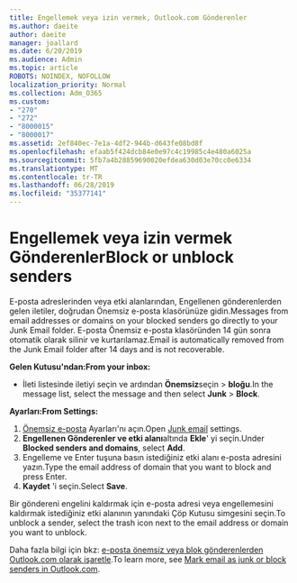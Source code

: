 ```yaml
---
title: Engellemek veya izin vermek, Outlook.com Gönderenler
ms.author: daeite
author: daeite
manager: joallard
ms.date: 6/20/2019
ms.audience: Admin
ms.topic: article
ROBOTS: NOINDEX, NOFOLLOW
localization_priority: Normal
ms.collection: Adm_O365
ms.custom:
- "270"
- "272"
- "8000015"
- "8000017"
ms.assetid: 2ef840ec-7e1a-4df2-944b-d643fe08bd8f
ms.openlocfilehash: efaab5f424dcb84e0e97c4c19985c4e480a6025a
ms.sourcegitcommit: 5fb7a4b28859690020efdea630d03e70cc0e6334
ms.translationtype: MT
ms.contentlocale: tr-TR
ms.lasthandoff: 06/28/2019
ms.locfileid: "35377141"
---
```

# <a name="block-or-unblock-senders"></a><span data-ttu-id="7ffff-102">Engellemek veya izin vermek Gönderenler</span><span class="sxs-lookup"><span data-stu-id="7ffff-102">Block or unblock senders</span></span>

<span data-ttu-id="7ffff-103">E-posta adreslerinden veya etki alanlarından, Engellenen gönderenlerden gelen iletiler, doğrudan Önemsiz e-posta klasörünüze gidin.</span><span class="sxs-lookup"><span data-stu-id="7ffff-103">Messages from email addresses or domains on your blocked senders go directly to your Junk Email folder.</span></span> <span data-ttu-id="7ffff-104">E-posta Önemsiz e-posta klasöründen 14 gün sonra otomatik olarak silinir ve kurtarılamaz.</span><span class="sxs-lookup"><span data-stu-id="7ffff-104">Email is automatically removed from the Junk Email folder after 14 days and is not recoverable.</span></span>

<span data-ttu-id="7ffff-105">**Gelen Kutusu'ndan:**</span><span class="sxs-lookup"><span data-stu-id="7ffff-105">**From your inbox:**</span></span>

- <span data-ttu-id="7ffff-106">İleti listesinde iletiyi seçin ve ardından **Önemsiz**seçin > **bloğu**.</span><span class="sxs-lookup"><span data-stu-id="7ffff-106">In the message list, select the message and then select **Junk** > **Block**.</span></span>

<span data-ttu-id="7ffff-107">**Ayarları:**</span><span class="sxs-lookup"><span data-stu-id="7ffff-107">**From Settings:**</span></span>

1. <span data-ttu-id="7ffff-108">[Önemsiz e-posta](https://outlook.live.com/mail/options/mail/junkEmail) Ayarları'nı açın.</span><span class="sxs-lookup"><span data-stu-id="7ffff-108">Open [Junk email](https://outlook.live.com/mail/options/mail/junkEmail) settings.</span></span>
2. <span data-ttu-id="7ffff-109">**Engellenen Gönderenler ve etki alanı**altında **Ekle**' yi seçin.</span><span class="sxs-lookup"><span data-stu-id="7ffff-109">Under **Blocked senders and domains**, select **Add**.</span></span>
3. <span data-ttu-id="7ffff-110">Engelleme ve Enter tuşuna basın istediğiniz etki alanı e-posta adresini yazın.</span><span class="sxs-lookup"><span data-stu-id="7ffff-110">Type the email address of domain that you want to block and press Enter.</span></span>
4. <span data-ttu-id="7ffff-111">**Kaydet** 'i seçin.</span><span class="sxs-lookup"><span data-stu-id="7ffff-111">Select **Save**.</span></span>

<span data-ttu-id="7ffff-112">Bir göndereni engelini kaldırmak için e-posta adresi veya engellemesini kaldırmak istediğiniz etki alanının yanındaki Çöp Kutusu simgesini seçin.</span><span class="sxs-lookup"><span data-stu-id="7ffff-112">To unblock a sender, select the trash icon next to the email address or domain you want to unblock.</span></span>

<span data-ttu-id="7ffff-113">Daha fazla bilgi için bkz: [e-posta önemsiz veya blok gönderenlerden Outlook.com olarak işaretle](https://support.office.com/article/a3ece97b-82f8-4a5e-9ac3-e92fa6427ae4?wt.mc_id=Office_Outlook_com_Alchemy).</span><span class="sxs-lookup"><span data-stu-id="7ffff-113">To learn more, see [Mark email as junk or block senders in Outlook.com](https://support.office.com/article/a3ece97b-82f8-4a5e-9ac3-e92fa6427ae4?wt.mc_id=Office_Outlook_com_Alchemy).</span></span>